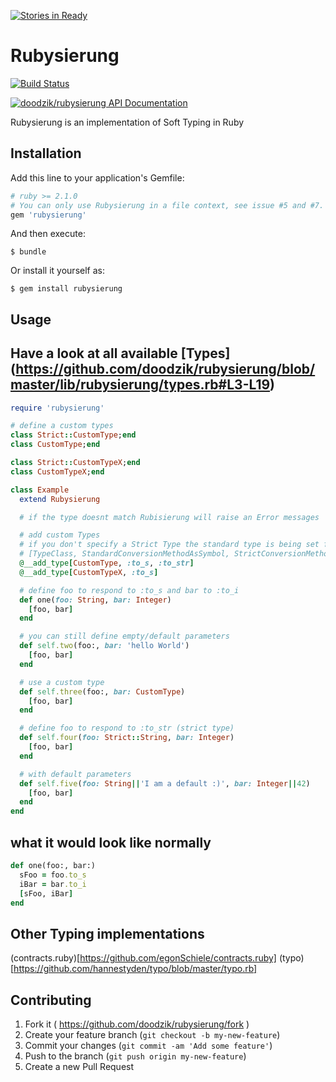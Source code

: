 [![Stories in Ready](https://badge.waffle.io/doodzik/rubysierung.png?label=ready&title=Ready)](https://waffle.io/doodzik/rubysierung)
# Rubysierung

[![Build Status](https://travis-ci.org/doodzik/rubysierung.svg?branch=master)](https://travis-ci.org/doodzik/rubysierung)

[![doodzik/rubysierung API Documentation](https://www.omniref.com/github/doodzik/rubysierung.png)](https://www.omniref.com/github/doodzik/rubysierung/HEAD)

Rubysierung is an implementation of Soft Typing in Ruby


## Installation

Add this line to your application's Gemfile:

```ruby
# ruby >= 2.1.0
# You can only use Rubysierung in a file context, see issue #5 and #7.
gem 'rubysierung'
```

And then execute:

    $ bundle

Or install it yourself as:

    $ gem install rubysierung

## Usage

## Have a look at all available [Types] (https://github.com/doodzik/rubysierung/blob/master/lib/rubysierung/types.rb#L3-L19)

```ruby
require 'rubysierung'

# define a custom types
class Strict::CustomType;end
class CustomType;end

class Strict::CustomTypeX;end
class CustomTypeX;end

class Example
  extend Rubysierung

  # if the type doesnt match Rubisierung will raise an Error messages

  # add custom Types
  # if you don't specify a Strict Type the standard type is being set for it
  # [TypeClass, StandardConversionMethodAsSymbol, StrictConversionMethodSymbol]
  @__add_type[CustomType, :to_s, :to_str]
  @__add_type[CustomTypeX, :to_s]

  # define foo to respond to :to_s and bar to :to_i
  def one(foo: String, bar: Integer)
    [foo, bar]
  end

  # you can still define empty/default parameters
  def self.two(foo:, bar: 'hello World')
    [foo, bar]
  end

  # use a custom type
  def self.three(foo:, bar: CustomType)
    [foo, bar]
  end

  # define foo to respond to :to_str (strict type)
  def self.four(foo: Strict::String, bar: Integer)
    [foo, bar]
  end

  # with default parameters
  def self.five(foo: String||'I am a default :)', bar: Integer||42)
    [foo, bar]
  end
end
```

## what it would look like normally
```ruby
def one(foo:, bar:)
  sFoo = foo.to_s
  iBar = bar.to_i
  [sFoo, iBar]
end
```

## Other Typing implementations
(contracts.ruby)[https://github.com/egonSchiele/contracts.ruby]
(typo)[https://github.com/hannestyden/typo/blob/master/typo.rb]

## Contributing

1. Fork it ( https://github.com/doodzik/rubysierung/fork )
2. Create your feature branch (`git checkout -b my-new-feature`)
3. Commit your changes (`git commit -am 'Add some feature'`)
4. Push to the branch (`git push origin my-new-feature`)
5. Create a new Pull Request

